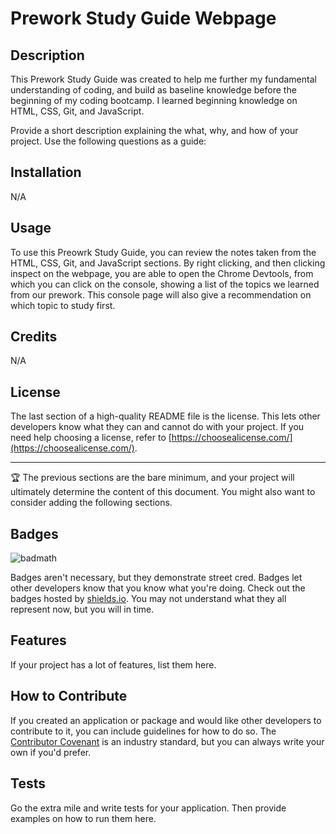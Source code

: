 # Prework Study Guide Webpage

## Description

This Prework Study Guide was created to help me further my fundamental understanding of coding, and build as baseline knowledge before the beginning of my coding bootcamp. I learned beginning knowledge on HTML, CSS, Git, and JavaScript.

Provide a short description explaining the what, why, and how of your project. Use the following questions as a guide:


## Installation

N/A

## Usage

To use this Preowrk Study Guide, you can review the notes taken from the HTML, CSS, Git, and JavaScript sections. By right clicking, and then clicking inspect on the webpage, you are able to open the Chrome Devtools, from which you can click on the console, showing a list of the topics we learned from our prework. This console page will also give a recommendation on which topic to study first. 

## Credits

N/A
## License

The last section of a high-quality README file is the license. This lets other developers know what they can and cannot do with your project. If you need help choosing a license, refer to [https://choosealicense.com/](https://choosealicense.com/).

---

🏆 The previous sections are the bare minimum, and your project will ultimately determine the content of this document. You might also want to consider adding the following sections.

## Badges

![badmath](https://img.shields.io/github/languages/top/nielsenjared/badmath)

Badges aren't necessary, but they demonstrate street cred. Badges let other developers know that you know what you're doing. Check out the badges hosted by [shields.io](https://shields.io/). You may not understand what they all represent now, but you will in time.

## Features

If your project has a lot of features, list them here.

## How to Contribute

If you created an application or package and would like other developers to contribute to it, you can include guidelines for how to do so. The [Contributor Covenant](https://www.contributor-covenant.org/) is an industry standard, but you can always write your own if you'd prefer.

## Tests

Go the extra mile and write tests for your application. Then provide examples on how to run them here.